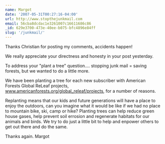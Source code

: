 ```yaml
---
name: Margot
date: '2007-05-31T00:27:16-04:00'
url: http://www.stopthejunkmail.com
email: 56cba8dcdac1e3261007c16611686c86
_id: 629e3700-473e-40ee-b075-bfc4896e84ff
slug: '/junkmail/'
---
```


Thanks Christian for posting my comments, accidents happen!

We really appreciate your directness and honesty in your post yesterday.

To address your "plant a tree" question.... stopping junk mail = saving
forests, but we wanted to do a little more.

We have been planting a tree for each new subscriber with American Forests
Global ReLeaf projects, www.americanforests.org/global_releaf/projects, for a
number of reasons.

Replanting means that our kids and future generations will have a place to
enjoy the outdoors, can you imagine what it would be like if we had no place
to mountain bike, ski, camp or hike? Planting trees can help reduce green
house gases, help prevent soil errosion and regenerate habitats for our
animals and birds. We try to do just a little bit to help and enpower others
to get out there and do the same.

Thanks again. Margot
